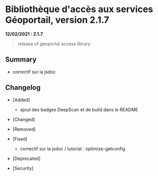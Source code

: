 # Bibliothèque d'accès aux services Géoportail, version 2.1.7

**12/02/2021 : 2.1.7** 

> release of geoportal access library

## Summary

* correctif sur la jsdoc
 
## Changelog

* [Added]

    - ajout des badges DeepScan et de build dans le README

* [Changed]

* [Removed]

* [Fixed]

    - correctif sur la jsdoc / tutorial : optimize-getconfig
  
* [Deprecated]

* [Security]

